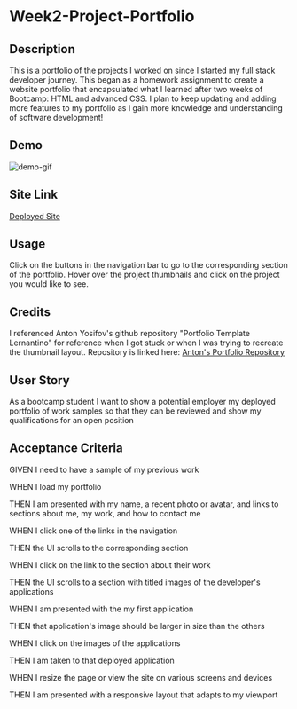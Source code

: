 # Week2-Project-Portfolio

## Description

This is a portfolio of the projects I worked on since I started my full stack developer journey. This began as a homework assignment to create a website portfolio that encapsulated what I learned after two weeks of Bootcamp: HTML and advanced CSS. I plan to keep updating and adding more features to my portfolio as I gain more knowledge and understanding of software development!

## Demo

![demo-gif](https://github.com/devinjl665/Week2-Project-Portfolio/assets/142193870/304ed505-3d86-4812-99ac-ba20a387294a)

## Site Link

<a href="https://devinjl665.github.io/Week2-Project-Portfolio/#section-1">Deployed Site</a>

## Usage

Click on the buttons in the navigation bar to go to the corresponding section of the portfolio. Hover over the project thumbnails and click on the project you would like to see. 

## Credits

I referenced Anton Yosifov's github repository "Portfolio Template Lernantino" for reference when I got stuck or when I was trying to recreate the thumbnail layout. Repository is linked here: <a href="https://github.com/apyosi/Portfolio-Template-Lernantino">Anton's Portfolio Repository</a>

## User Story

As a bootcamp student I want to show a potential employer my deployed portfolio of work samples so that they can be reviewed and show my qualifications for an open position


## Acceptance Criteria

GIVEN I need to have a sample of my previous work

WHEN I load my portfolio

THEN I am presented with my name, a recent photo or avatar, and links to sections about me, my work, and how to contact me

WHEN I click one of the links in the navigation

THEN the UI scrolls to the corresponding section

WHEN I click on the link to the section about their work

THEN the UI scrolls to a section with titled images of the developer's applications

WHEN I am presented with the my first application

THEN that application's image should be larger in size than the others

WHEN I click on the images of the applications

THEN I am taken to that deployed application

WHEN I resize the page or view the site on various screens and devices

THEN I am presented with a responsive layout that adapts to my viewport


